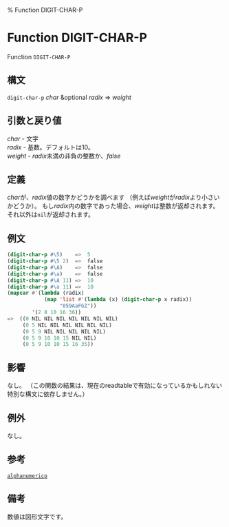% Function DIGIT-CHAR-P

# Function DIGIT-CHAR-P


Function `DIGIT-CHAR-P`


## 構文

`digit-char-p` *char* &optional *radix* => *weight*


## 引数と戻り値

*char* - 文字  
*radix* - 基数。デフォルトは10。  
*weight* - *radix*未満の非負の整数か、*false*


## 定義

*char*が、*radix*値の数字かどうかを調べます
（例えば*weight*が*radix*より小さいかどうか）。
もし*radix*内の数字であった場合、*weight*は整数が返却されます。
それ以外は`nil`が返却されます。


## 例文

```lisp
(digit-char-p #\5)    =>  5
(digit-char-p #\5 2)  =>  false
(digit-char-p #\A)    =>  false
(digit-char-p #\a)    =>  false
(digit-char-p #\A 11) =>  10
(digit-char-p #\a 11) =>  10
(mapcar #'(lambda (radix)
            (map 'list #'(lambda (x) (digit-char-p x radix))
                 "059AaFGZ"))
        '(2 8 10 16 36))
=>  ((0 NIL NIL NIL NIL NIL NIL NIL)
     (0 5 NIL NIL NIL NIL NIL NIL)
     (0 5 9 NIL NIL NIL NIL NIL)
     (0 5 9 10 10 15 NIL NIL)
     (0 5 9 10 10 15 16 35))
```


## 影響

なし。
（この関数の結果は、現在のreadtableで有効になっているかもしれない
特別な構文に依存しません。）


## 例外

なし。


## 参考

[`alphanumericp`](13.2.alphanumericp.html)


## 備考

数値は図形文字です。

